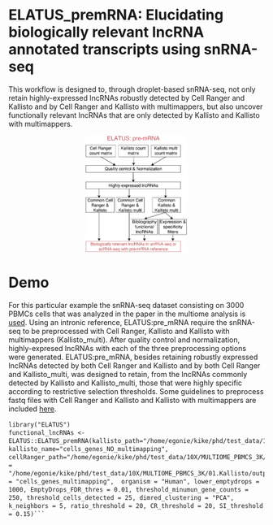 # ELATUS_premRNA: Elucidating biologically relevant lncRNA annotated transcripts using snRNA-seq

This workflow is designed to, through droplet-based snRNA-seq, not only retain highly-expressed lncRNAs robustly detected by Cell Ranger and Kallisto and by Cell Ranger and Kallisto with multimappers, but also uncover functionally relevant lncRNAs that are only detected by Kallisto and Kallisto with multimappers. 
<p align="center">
<img src='ELATUS_premRNA.png' width="200">
</p>

# Demo
For this particular example the snRNA-seq dataset consisting on 3000 PBMCs cells that was analyzed in the paper in the multiome analysis is [used](https://www.10xgenomics.com/resources/datasets/pbmc-from-a-healthy-donor-granulocytes-removed-through-cell-sorting-3-k-1-standard-2-0-0). Using an intronic reference, ELATUS:pre_mRNA require the snRNA-seq to be preprocessed with Cell Ranger, Kallisto and Kallisto with multimappers (Kallisto_multi). After quality control and normalization, highly-expresed lncRNAs with each of the three preprocessing options were generated. ELATUS:pre_mRNA, besides retaining robustly expressed lncRNAs detected by both Cell Ranger and Kallisto and by both Cell Ranger and Kallisto_multi, was designed to retain, from the lncRNAs commonly detected by Kallisto and Kallisto_multi, those that were highly specific according to restrictive selection thresholds. Some guidelines to preprocess fastq files with Cell Ranger and Kallisto and Kallisto with multimappers are included [here](https://github.com/kikegoni/ELATUS/blob/main/inst/extdata/demo_CellRanger_Kallisto_premRNA.sh).
```{r}
library("ELATUS")
functional_lncRNAs <- ELATUS::ELATUS_premRNA(kallisto_path="/home/egonie/kike/phd/test_data/10X/MULTIOME_PBMCS_3K/01.Kallisto/output_bus_transcriptome_introns/bustools_results_no_multimappers", kallisto_name="cells_genes_NO_multimapping", cellRanger_path="/home/egonie/kike/phd/test_data/10X/MULTIOME_PBMCS_3K/01.CellRanger/pbmc_granulocyte_sorted_3k_alldata_cellRanger_modified_GEX_test2/outs/raw_feature_bc_matrix",kallisto_multimappers_path = "/home/egonie/kike/phd/test_data/10X/MULTIOME_PBMCS_3K/01.Kallisto/output_bus_transcriptome_introns/bustools_multimappers",kallisto_multimappers_name = "cells_genes_multimapping",  organism = "Human", lower_emptydrops = 1000, EmptyDrops_FDR_thres = 0.01, threshold_minumun_gene_counts = 250, threshold_cells_detected = 25, dimred_clustering = "PCA", k_neighbors = 5, ratio_threshold = 20, CR_threshold = 20, SI_threshold = 0.15)```